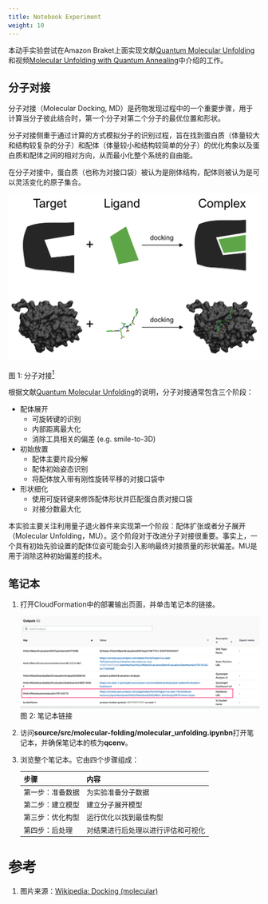 ```yaml
---
title: Notebook Experiment
weight: 10
---
```


本动手实验尝试在Amazon Braket上面实现文献[Quantum Molecular Unfolding](https://arxiv.org/abs/2107.13607)和视频[Molecular Unfolding with Quantum Annealing](https://www.youtube.com/watch?v=1NmAXIHAF2Y)中介绍的工作。

## 分子对接

分子对接（Molecular Docking, MD）是药物发现过程中的一个重要步骤，用于计算当分子彼此结合时，第一个分子对第二个分子的最优位置和形状。

分子对接侧重于通过计算的方式模拟分子的识别过程，旨在找到蛋白质（体量较大和结构较复杂的分子）和配体（体量较小和结构较简单的分子）的优化构象以及蛋白质和配体之间的相对方向，从而最小化整个系统的自由能。

在分子对接中，蛋白质（也称为对接口袋）被认为是刚体结构，配体则被认为是可以灵活变化的原子集合。

![Molecular Docking](../../images/molecule-docking.png)

图 1: 分子对接[<sup>1</sup>](#wiki-docking)

根据文献[Quantum Molecular Unfolding](https://arxiv.org/abs/2107.13607)的说明，分子对接通常包含三个阶段：

* 配体展开
    * 可旋转键的识别
    * 内部距离最大化
    * 消除工具相关的偏差 (e.g. smile-to-3D)
* 初始放置
    * 配体主要片段分解
    * 配体初始姿态识别
    * 将配体放入带有刚性旋转平移的对接口袋中
* 形状细化
    * 使用可旋转键来修饰配体形状并匹配蛋白质对接口袋
    * 对接分数最大化

本实验主要关注利用量子退火器件来实现第一个阶段：配体扩张或者分子展开（Molecular Unfolding，MU）。这个阶段对于改进分子对接很重要。事实上，一个具有初始先验设置的配体位姿可能会引入影响最终对接质量的形状偏差。MU是用于消除这种初始偏差的技术。

## 笔记本

1. 打开CloudFormation中的部署输出页面，并单击笔记本的链接。

    ![deployment output](../../images/deploy_output_notebook.png)
    图 2: 笔记本链接

2. 访问**source/src/molecular-folding/molecular_unfolding.ipynbn**打开笔记本，并确保笔记本的核为**qcenv**。

3. 浏览整个笔记本。它由四个步骤组成：

    |步骤|内容|
    |:--|:--|
    |第一步：准备数据|为实验准备分子数据|
    |第二步：建立模型|建立分子展开模型|
    |第三步：优化构型|运行优化以找到最佳构型|
    |第四步：后处理|对结果进行后处理以进行评估和可视化|

<!-- |步骤|内容|
|:--|:--|
|[第一步: 准备数据](workshop/a-molecular-unfolding/prepare-data.ipynb)|为实验准备分子数据|
|[第二步: 建立模型](workshop/a-molecular-unfolding/build-model.ipynb)|建立分子展开模型|
|[第三步: 优化配置](workshop/a-molecular-unfolding/optimize-config.ipynb)|运行优化以找到配置|
|[第四步: 后处理](workshop/a-molecular-unfolding/post-process.ipynb)|对结果进行后处理以进行评估和可视化| -->




# 参考
<div id='wiki-docking'></div>

1. 图片来源：[Wikipedia: Docking (molecular)](https://en.wikipedia.org/wiki/Docking_(molecular))
